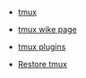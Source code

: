 
- [tmux](https://www.redhat.com/sysadmin/introduction-tmux-linux)

- [tmux wike page](https://github.com/tmux/tmux/wiki)

- [tmux plugins](https://github.com/tmux-plugins/list)

- [Restore tmux](https://github.com/tmux-plugins/tmux-resurrect)